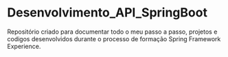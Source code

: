 # Desenvolvimento_API_SpringBoot
Repositório criado para documentar todo o meu passo a passo, projetos e  codigos desenvolvidos durante o processo de formação Spring Framework Experience.
